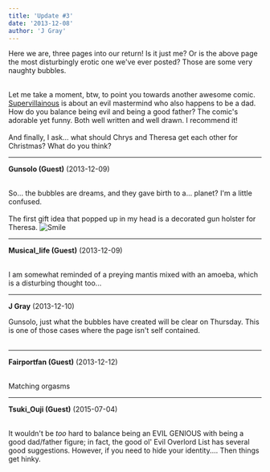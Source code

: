 ```yaml
---
title: 'Update #3'
date: '2013-12-08'
author: 'J Gray'
---
```


Here we are, three pages into our return! Is it just me? Or is the above page the most disturbingly erotic one we've ever posted? Those are some very naughty bubbles.&nbsp;<div><br></div><div>Let me take a moment, btw, to point you towards another awesome comic. <a href="http://supervillainous.spiderforest.com/" class="" classname="" target="_blank" name="">Supervillainous</a> is about an evil mastermind who also happens to be a dad. How do you balance being evil and being a good father? The comic's adorable yet funny. Both well written and well drawn. I recommend it!</div><div><br></div><div>And finally, I ask... what should Chrys and Theresa get each other for Christmas? What do you think?</div>

---
**Gunsolo (Guest)** (2013-12-09)

<br> So... the bubbles are dreams, and they gave birth to a... planet? I'm a little confused.<br><br>The first gift idea that popped up in my head is a decorated gun holster for Theresa. <img src="/smilies/smile.gif" alt="Smile" border="0"><br>

---
**Musical_life (Guest)** (2013-12-09)

<br> I am somewhat reminded of a preying mantis mixed with an amoeba, which is a disturbing thought too...

---
**J Gray** (2013-12-10)

Gunsolo, just what the bubbles have created will be clear on Thursday. This is one of those cases where the page isn't self contained.<br><br>

---
**Fairportfan (Guest)** (2013-12-12)

<br> Matching orgasms

---
**Tsuki_Ouji (Guest)** (2015-07-04)

<br> It wouldn't be *too* hard to balance being an EVIL GENIOUS with being a good dad/father figure; in fact, the good ol' Evil Overlord List has several good suggestions. However, if you need to hide your identity.... Then things get hinky.<br>


